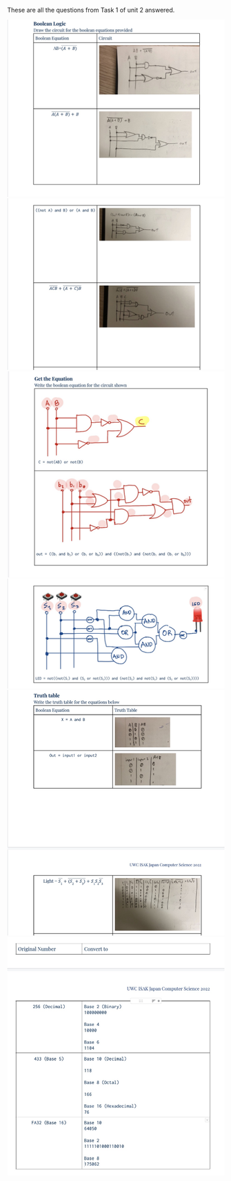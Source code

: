These are all the questions from Task 1 of unit 2 answered. 

![](https://github.com/KaiFig/Unit_2/blob/main/Tasks/Screenshot%202022-11-02%20at%2011.48.15%20PM.jpg)
![](https://github.com/KaiFig/Unit_2/blob/main/Tasks/Screenshot%202022-11-02%20at%2011.48.23%20PM.jpg)
![](https://github.com/KaiFig/Unit_2/blob/main/Tasks/Screenshot%202022-11-02%20at%2011.48.02%20PM.jpg)
![](https://github.com/KaiFig/Unit_2/blob/main/Tasks/Screenshot%202022-11-02%20at%2011.48.08%20PM.jpg)
![Thing](https://github.com/KaiFig/Unit_2/blob/main/Tasks/Screenshot%202022-11-02%20at%2011.47.52%20PM.jpg)
![](https://github.com/KaiFig/Unit_2/blob/main/Tasks/Screenshot%202022-11-02%20at%2011.49.17%20PM.jpg)
